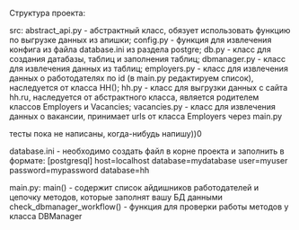 Структура проекта:

src:
  abstract_api.py - абстрактный класс, обязует использовать функцию по выгрузке данных из апишки;
  config.py - функция для извлечения конфига из файла database.ini из раздела postgre;
  db.py - класс для создания датабазы, таблиц и заполнения таблиц;
  dbmanager.py - класс для извлечения данных из таблиц;
  employers.py - класс для извлечения данных о работодателях по id (в main.py редактируем список), наследуется от класса HH();
  hh.py - класс для выгрузки данных с сайта hh.ru, наследуется от абстрактного класса, является родителем классов Employers и Vacancies;
  vacancies.py - класс для извлечения данных о вакансии, принимает urls от класса Employers через main.py

тесты пока не написаны, когда-нибудь напишу))0

database.ini - необходимо создать файл в корне проекта и заполнить в формате:
[postgresql]
host=localhost
database=mydatabase
user=myuser
password=mypassword
database=hh

main.py: main() - содержит список айдишников работодателей и цепочку методов, которые заполнят вашу БД данными
         check_dbmanager_workflow() - функция для проверки работы методов у класса DBManager


